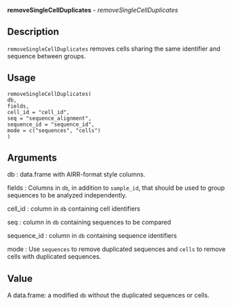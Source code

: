 **removeSingleCellDuplicates** - *removeSingleCellDuplicates*

Description
--------------------

`removeSingleCellDuplicates` removes cells sharing the same identifier and sequence between groups.


Usage
--------------------
```
removeSingleCellDuplicates(
db,
fields,
cell_id = "cell_id",
seq = "sequence_alignment",
sequence_id = "sequence_id",
mode = c("sequences", "cells")
)
```

Arguments
-------------------

db
:   data.frame with AIRR-format style columns.

fields
:   Columns in `db`, in addition to `sample_id`,
that should be used to group sequences to be 
analyzed independently.

cell_id
:   column in `db` containing cell identifiers

seq
:   column in `db` containing sequences to be compared

sequence_id
:   column in `db` containing sequence identifiers

mode
:   Use `sequences` to remove duplicated sequences and 
`cells` to remove cells with duplicated sequences.




Value
-------------------

A data.frame: a modified `db` without the duplicated sequences or cells.









